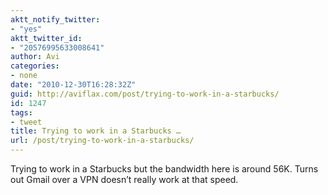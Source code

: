 ```yaml
---
aktt_notify_twitter:
- "yes"
aktt_twitter_id:
- "20576995633008641"
author: Avi
categories:
- none
date: "2010-12-30T16:28:32Z"
guid: http://aviflax.com/post/trying-to-work-in-a-starbucks/
id: 1247
tags:
- tweet
title: Trying to work in a Starbucks …
url: /post/trying-to-work-in-a-starbucks/
---
```

Trying to work in a Starbucks but the bandwidth here is around 56K. Turns out Gmail over a VPN doesn&#8217;t really work at that speed.